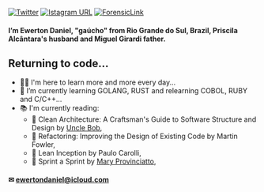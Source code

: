 [![Twitter](https://img.shields.io/twitter/follow/dsrewerton?style=social)](https://twitter.com/dsrewerton)
[![Istagram URL](https://img.shields.io/badge/%40dsrewerton-blueviolet?logo=instagram&style=social)](https://twitter.com/dsrewerton)
[![ForensicLink](https://img.shields.io/badge/ForensicLink-ewerton-blue)](https://forensic.link/ewerton)

#### I’m Ewerton Daniel, "gaúcho" from Rio Grande do Sul, Brazil, Priscila Alcântara's husband and Miguel Girardi father.
## Returning to code...
- 🧑‍💻 I'm here to learn more and more every day...
- 📝 I’m currently learning GOLANG, RUST and relearning COBOL, RUBY and C/C++...
- 📚 I'm currently reading:
  - 📖 Clean Architecture: A Craftsman's Guide to Software Structure and Design by [Uncle Bob](https://github.com/unclebob), 
  - 📖 Refactoring: Improving the Design of Existing Code by Martin Fowler,
  - 📖 Lean Inception by Paulo Carolli,
  - 📖 Sprint a Sprint by [Mary Provinciatto](https://github.com/maryprovinciatto),
 
#### ✉ ewertondaniel@icloud.com
